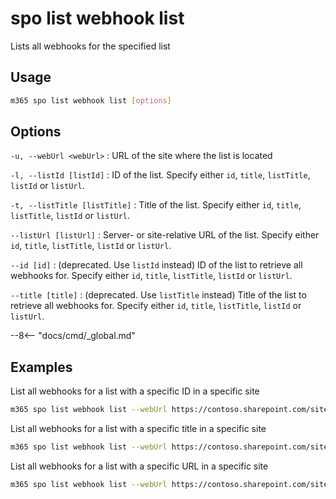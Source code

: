 # spo list webhook list

Lists all webhooks for the specified list

## Usage

```sh
m365 spo list webhook list [options]
```

## Options

`-u, --webUrl <webUrl>`
: URL of the site where the list is located

`-l, --listId [listId]`
: ID of the list. Specify either `id`, `title`, `listTitle`, `listId` or `listUrl`.

`-t, --listTitle [listTitle]`
: Title of the list. Specify either `id`, `title`, `listTitle`, `listId` or `listUrl`.

`--listUrl [listUrl]`
: Server- or site-relative URL of the list. Specify either `id`, `title`, `listTitle`, `listId` or `listUrl`.

`--id [id]`
: (deprecated. Use `listId` instead) ID of the list to retrieve all webhooks for. Specify either `id`, `title`, `listTitle`, `listId` or `listUrl`.

`--title [title]`
: (deprecated. Use `listTitle` instead) Title of the list to retrieve all webhooks for. Specify either `id`, `title`, `listTitle`, `listId` or `listUrl`.

--8<-- "docs/cmd/_global.md"

## Examples

List all webhooks for a list with a specific ID in a specific site

```sh
m365 spo list webhook list --webUrl https://contoso.sharepoint.com/sites/project-x --listId 0cd891ef-afce-4e55-b836-fce03286cccf
```

List all webhooks for a list with a specific title in a specific site

```sh
m365 spo list webhook list --webUrl https://contoso.sharepoint.com/sites/project-x --listTitle Documents
```

List all webhooks for a list with a specific URL in a specific site

```sh
m365 spo list webhook list --webUrl https://contoso.sharepoint.com/sites/project-x --listUrl '/sites/project-x/Documents'
```
